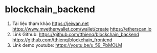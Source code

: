 # blockchain_backend
1. Tài liệu tham khảo
https://jeiwan.net
https://www.myetherwallet.com/wallet/create
https://etherscan.io
2. Link Github:
https://github.com/tthienq/blockchain_backend
https://github.com/tthienq/blockchain_frontend
3. Link demo youtube:
https://youtu.be/u_59_PbMOLM